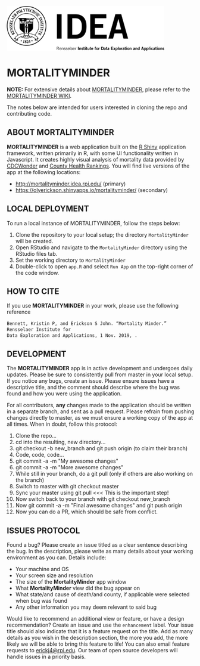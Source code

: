 <img src="www/IDEA_logo_500.png"  height="120"/>

# MORTALITYMINDER

**NOTE:** For extensive details about [MORTALITYMINDER](https://mortalityminder.idea.rpi.edu/), please refer to the [MORTALITYMINDER WIKI](https://github.com/TheRensselaerIDEA/MortalityMinder/wiki).

The notes below are intended for users interested in cloning the repo and contributing code. 

## ABOUT MORTALITYMINDER
**MORTALITYMINDER** is a web application built on the [R Shiny](https://shiny.rstudio.com/) application framework, written primarily in R, with some UI functionality written in Javascript. It creates highly visual analysis of mortality data provided by [CDCWonder](https://wonder.cdc.gov/) and [County Health Rankings](http://www.countyhealthrankings.org/). You will find live versions of the app at the following locations:
* http://mortalityminder.idea.rpi.edu/ (primary)
* https://olyerickson.shinyapps.io/mortalityminder/ (secondary)

## LOCAL DEPLOYMENT
To run a local instance of MORTALITYMINDER, follow the steps below:

1. Clone the repository to your local setup; the directory `MortalityMinder` will be created.
2. Open RStudio and navigate to the `MortalityMinder` directory using the RStudio files tab.
3. Set the working directory to `MortalityMinder`
4. Double-click to open `app.R` and select `Run App` on the top-right corner of the code window.

## HOW TO CITE
If you use **MORTALITYMINDER** in your work, please use the following reference

```
Bennett, Kristin P, and Erickson S John. “Mortality Minder.” Rensselaer Institute for 
Data Exploration and Applications, 1 Nov. 2019, .
```

## DEVELOPMENT
The **MORTALITYMINDER** app is in active development and undergoes daily updates. Please be sure to consistently pull from master in your local setup. If you notice any bugs, create an issue. Please ensure issues have a descriptive title, and the comment should describe where the bug was found and how you were using the application. 

For all contributors, **any** changes made to the application should be written in a separate branch, and sent as a pull request. Please refrain from pushing changes directly to master, as we must ensure a working copy of the app at all times. When in doubt, follow this protocol:

1. Clone the repo...
2. cd into the resulting, new directory...
3. git checkout -b new_branch and git push origin (to claim their branch)
4. Code, code, code...
5. git commit -a -m "My awesome changes"
6. git commit -a -m "More awesome changes"
7. While still in your branch, do a git pull (only if others are also working on the branch)
8. Switch to master with git checkout master
9. Sync your master using git pull  <<< This is the important step!
10. Now switch back to your branch with git checkout new_branch
11. Now git commit -a -m "Final awesome changes" and git push origin
12. Now you can do a PR, which should be safe from conflict.

## ISSUES PROTOCOL
Found a bug? Please create an issue titled as a clear sentence describing the bug. In the description, please write as many details about your working environment as you can. Details include:
* Your machine and OS
* Your screen size and resolution
* The size of the **MortalityMinder** app window
* What **MortalityMinder** view did the bug appear on
* What state/and cause of death/and county, if applicable were selected when bug was found
* Any other information you may deem relevant to said bug

Would like to recommend an additional view or feature, or have a design recommendation? Create an issue and use the `enhancement` label. Your issue title should also indicate that it is a feature request on the title. Add as many details as you wish in the description section, the more you add, the more likely we will be able to bring this feature to life! You can also email feature requests to [erickj4@rpi.edu](mailto:erickj4@rpi.edu). Our team of open source developers will handle issues in a priority basis.
